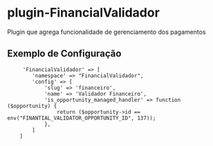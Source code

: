 # plugin-FinancialValidador
Plugin que agrega funcionalidade de gerenciamento dos pagamentos

## Exemplo de Configuração

```
     'FinancialValidador' => [
        'namespace' => "FinancialValidador",
        'config' => [
            'slug' => 'financeiro',
            'name' => 'Validador Financeiro',
            'is_opportunity_managed_handler' => function ($opportunity) {
                return ($opportunity->id == env("FINANTIAL_VALIDATOR_OPPORTUNITY_ID", 137));
            },
        ]
    ]   
```
